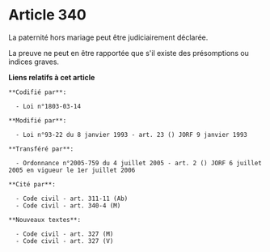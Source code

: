 # Article 340

La paternité hors mariage peut être judiciairement déclarée.

La preuve ne peut en être rapportée que s'il existe des présomptions ou indices graves.

**Liens relatifs à cet article**

	**Codifié par**:

	  - Loi n°1803-03-14

	**Modifié par**:

	  - Loi n°93-22 du 8 janvier 1993 - art. 23 () JORF 9 janvier 1993

	**Transféré par**:

	  - Ordonnance n°2005-759 du 4 juillet 2005 - art. 2 () JORF 6 juillet 2005 en vigueur le 1er juillet 2006

	**Cité par**:

	  - Code civil - art. 311-11 (Ab)
	  - Code civil - art. 340-4 (M)

	**Nouveaux textes**:

	  - Code civil - art. 327 (M)
	  - Code civil - art. 327 (V)

